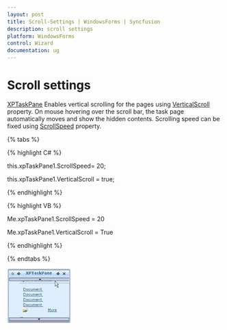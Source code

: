 ```yaml
---
layout: post
title: Scroll-Settings | WindowsForms | Syncfusion
description: scroll settings
platform: WindowsForms
control: Wizard
documentation: ug
---
```


# Scroll settings

[XPTaskPane](https://help.syncfusion.com/cr/windowsforms/Syncfusion.Windows.Forms.Tools.XPTaskPane.html) Enables vertical scrolling for the pages using [VerticalScroll](https://help.syncfusion.com/cr/windowsforms/Syncfusion.Windows.Forms.Tools.XPTaskPane.html#Syncfusion_Windows_Forms_Tools_XPTaskPane_VerticalScroll) property. On mouse hovering over the scroll bar, the task page automatically moves and show the hidden contents. Scrolling speed can be fixed using [ScrollSpeed](https://help.syncfusion.com/cr/windowsforms/Syncfusion.Windows.Forms.Tools.XPTaskPane.html#Syncfusion_Windows_Forms_Tools_XPTaskPane_ScrollSpeed) property.

{% tabs %}

{% highlight C# %}



this.xpTaskPane1.ScrollSpeed= 20;

this.xpTaskPane1.VerticalScroll = true;

{% endhighlight %}

{% highlight VB %}



Me.xpTaskPane1.ScrollSpeed = 20

Me.xpTaskPane1.VerticalScroll = True

{% endhighlight %}

{% endtabs %}

![XPTaskPane scroll support](Scroll-Settings_images/Scroll-Settings_img1.jpeg)



